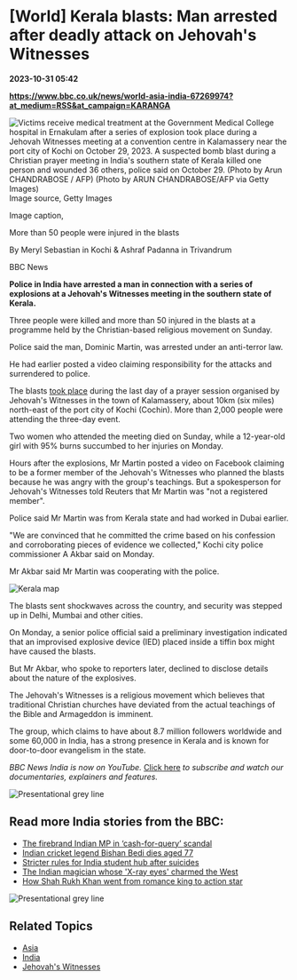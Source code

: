 # [World] Kerala blasts: Man arrested after deadly attack on Jehovah's Witnesses

**2023-10-31 05:42**

**https://www.bbc.co.uk/news/world-asia-india-67269974?at_medium=RSS&at_campaign=KARANGA**

![Victims receive medical treatment at the Government Medical College hospital in Ernakulam after a series of explosion took place during a Jehovah Witnesses meeting at a convention centre in Kalamassery near the port city of Kochi on October 29, 2023. A suspected bomb blast during a Christian prayer meeting in India's southern state of Kerala killed one person and wounded 36 others, police said on October 29. (Photo by Arun CHANDRABOSE / AFP) (Photo by ARUN CHANDRABOSE/AFP via Getty Images)](https://ichef.bbci.co.uk/news/976/cpsprodpb/A1DC/production/_131563414_gettyimages-1751956927.jpg)Image source, Getty Images

Image caption,

More than 50 people were injured in the blasts

By Meryl Sebastian in Kochi & Ashraf Padanna in Trivandrum

BBC News

**Police in India have arrested a man in connection with a series of explosions at a Jehovah's Witnesses meeting in the southern state of Kerala.**

Three people were killed and more than 50 injured in the blasts at a programme held by the Christian-based religious movement on Sunday.

Police said the man, Dominic Martin, was arrested under an anti-terror law.

He had earlier posted a video claiming responsibility for the attacks and surrendered to police.

The blasts [took place](https://www.bbc.com/news/world-asia-india-67259078) during the last day of a prayer session organised by Jehovah's Witnesses in the town of Kalamassery, about 10km (six miles) north-east of the port city of Kochi (Cochin). More than 2,000 people were attending the three-day event.

Two women who attended the meeting died on Sunday, while a 12-year-old girl with 95% burns succumbed to her injuries on Monday.

Hours after the explosions, Mr Martin posted a video on Facebook claiming to be a former member of the Jehovah's Witnesses who planned the blasts because he was angry with the group's teachings. But a spokesperson for Jehovah's Witnesses told Reuters that Mr Martin was "not a registered member".

Police said Mr Martin was from Kerala state and had worked in Dubai earlier.

"We are convinced that he committed the crime based on his confession and corroborating pieces of evidence we collected," Kochi city police commissioner A Akbar said on Monday.

Mr Akbar said Mr Martin was cooperating with the police.

![Kerala map](https://ichef.bbci.co.uk/news/1024/cpsprodpb/5E20/production/_131569042_keralamap.png)

The blasts sent shockwaves across the country, and security was stepped up in Delhi, Mumbai and other cities.

On Monday, a senior police official said a preliminary investigation indicated that an improvised explosive device (IED) placed inside a tiffin box might have caused the blasts.

But Mr Akbar, who spoke to reporters later, declined to disclose details about the nature of the explosives.

The Jehovah's Witnesses is a religious movement which believes that traditional Christian churches have deviated from the actual teachings of the Bible and Armageddon is imminent.

The group, which claims to have about 8.7 million followers worldwide and some 60,000 in India, has a strong presence in Kerala and is known for door-to-door evangelism in the state.

_BBC News India is now on YouTube._ [Click here](https://www.youtube.com/@bbcnewsindia) _to subscribe and watch our documentaries, explainers and features._

![Presentational grey line](https://ichef.bbci.co.uk/news/640/cpsprodpb/13E83/production/_103693518_086b2036-0a30-4a6f-a4a0-94c46832b58f.jpg)

Read more India stories from the BBC:
-------------------------------------

*   [The firebrand Indian MP in ‘cash-for-query’ scandal](https://www.bbc.co.uk/news/world-asia-india-67225656)
*   [Indian cricket legend Bishan Bedi dies aged 77](https://www.bbc.co.uk/news/world-asia-india-59047519)
*   [Stricter rules for India student hub after suicides](https://www.bbc.co.uk/news/world-asia-india-67167036)
*   [The Indian magician whose 'X-ray eyes' charmed the West](https://www.bbc.co.uk/news/world-asia-india-67166439)
*   [How Shah Rukh Khan went from romance king to action star](https://www.bbc.co.uk/news/world-asia-india-66942398)

![Presentational grey line](https://ichef.bbci.co.uk/news/640/cpsprodpb/13E83/production/_103693518_086b2036-0a30-4a6f-a4a0-94c46832b58f.jpg)

Related Topics
--------------

*   [Asia](https://www.bbc.co.uk/news/topics/c5rznn0nvvyt)
*   [India](https://www.bbc.co.uk/news/topics/cny6mpy4mj9t)
*   [Jehovah's Witnesses](https://www.bbc.co.uk/news/topics/cv06m814068t)